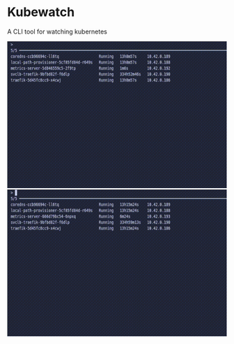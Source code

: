 # Kubewatch

A CLI tool for watching kubernetes

![alt-text](https://raw.githubusercontent.com/Reggles44/kubewatch/refs/heads/main/example.gif)
![alt-text](https://raw.githubusercontent.com/Reggles44/kubewatch/refs/heads/main/example2.gif)
